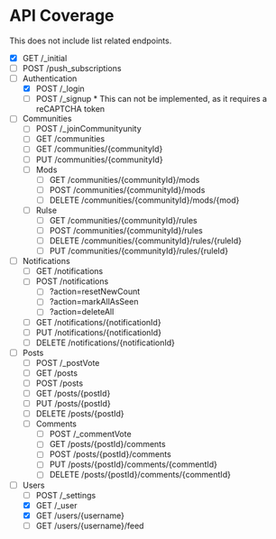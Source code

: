 
# API Coverage

This does not include list related endpoints.


- [x] GET /_initial
- [ ] POST /push_subscriptions
- [ ] Authentication
  - [x] POST /_login
  - [ ] POST /_signup \* This can not be implemented, as it requires a
  reCAPTCHA token
- [ ] Communities
  - [ ] POST /_joinCommunityunity
  - [ ] GET /communities
  - [ ] GET /communities/{communityId}
  - [ ] PUT /communities/{communityId}
  - [ ] Mods
    - [ ] GET /communities/{communityId}/mods
    - [ ] POST /communities/{communityId}/mods
    - [ ] DELETE /communities/{communityId}/mods/{mod}
  - [ ] Rulse
    - [ ] GET /communities/{communityId}/rules
    - [ ] POST /communities/{communityId}/rules
    - [ ] DELETE /communities/{communityId}/rules/{ruleId}
    - [ ] PUT /communities/{communityId}/rules/{ruleId}
- [ ] Notifications
  - [ ] GET /notifications
  - [ ] POST /notifications
    -  [ ] ?action=resetNewCount
    -  [ ] ?action=markAllAsSeen
    -  [ ] ?action=deleteAll
  - [ ] GET /notifications/{notificationId}
  - [ ] PUT /notifications/{notificationId}
  - [ ] DELETE /notifications/{notificationId}
- [ ] Posts
  - [ ] POST /_postVote
  - [ ] GET /posts
  - [ ] POST /posts
  - [ ] GET /posts/{postId}
  - [ ] PUT /posts/{postId}
  - [ ] DELETE /posts/{postId}
  - [ ] Comments
    - [ ] POST /_commentVote
    - [ ] GET /posts/{postId}/comments
    - [ ] POST /posts/{postId}/comments
    - [ ] PUT /posts/{postId}/comments/{commentId}
    - [ ] DELETE /posts/{postId}/comments/{commentId}
- [ ] Users
  - [ ] POST /_settings
  - [x] GET /_user
  - [x] GET /users/{username}
  - [ ] GET /users/{username}/feed
